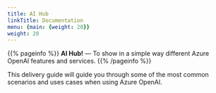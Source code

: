 ```yaml
---
title: AI Hub
linkTitle: Documentation
menu: {main: {weight: 20}}
weight: 20
---
```


{{% pageinfo %}}
**AI Hub!** &mdash; To show in a simple way different Azure OpenAI features and services.
{{% /pageinfo %}}

This delivery guide will guide you through some of the most common scenarios and uses cases when using Azure OpenAI. 

